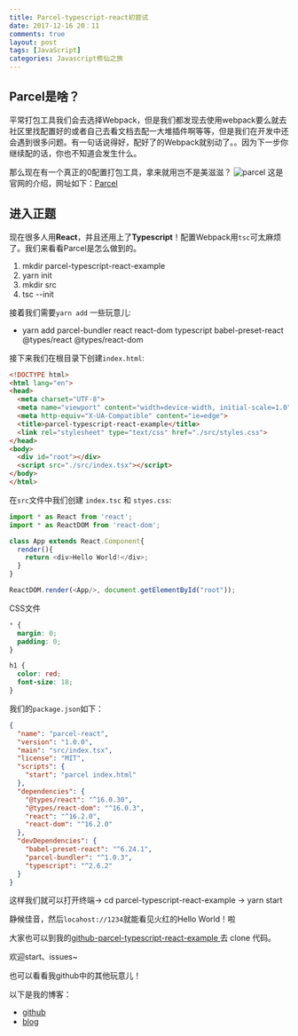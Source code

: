 ```yaml
---
title: Parcel-typescript-react初尝试
date: 2017-12-16 20：11
comments: true
layout: post
tags: [JavaScript]
categories: Javascript修仙之旅
---
```


## Parcel是啥？

平常打包工具我们会去选择Webpack，但是我们都发现去使用webpack要么就去社区里找配置好的或者自己去看文档去配一大堆插件啊等等，但是我们在开发中还会遇到很多问题。有一句话说得好，配好了的Webpack就别动了。。因为下一步你继续配的话，你也不知道会发生什么。

那么现在有一个真正的0配置打包工具，拿来就用岂不是美滋滋？
![parcel](http://ozar6ogjb.bkt.clouddn.com/parcel.png)
这是官网的介绍，网址如下：[Parcel](http://www.css88.com/doc/parcel/)

<!--more-->

## 进入正题
现在很多人用**React**，并且还用上了**Typescript**！配置Webpack用`tsc`可太麻烦了。我们来看看Parcel是怎么做到的。

1. mkdir parcel-typescript-react-example
2. yarn init
3. mkdir src
4. tsc --init

接着我们需要`yarn add` 一些玩意儿:
* yarn add parcel-bundler react react-dom typescript babel-preset-react @types/react @types/react-dom

接下来我们在根目录下创建`index.html`:
```html
<!DOCTYPE html>
<html lang="en">
<head>
  <meta charset="UTF-8">
  <meta name="viewport" content="width=device-width, initial-scale=1.0">
  <meta http-equiv="X-UA-Compatible" content="ie=edge">
  <title>parcel-typescript-react-example</title>
  <link rel="stylesheet" type="text/css" href="./src/styles.css">
</head>
<body>
  <div id="root"></div>
  <script src="./src/index.tsx"></script>
</body>
</html>
```
在`src`文件中我们创建 `index.tsc` 和 `styes.css`:
```javascript
import * as React from 'react';
import * as ReactDOM from 'react-dom';

class App extends React.Component{
  render(){
    return <div>Hello World!</div>;
  }
}

ReactDOM.render(<App/>, document.getElementById("root"));
```

CSS文件
```css
* {
  margin: 0;
  padding: 0;
}

h1 {
  color: red;
  font-size: 18;
}
```

我们的`package.json`如下：
```json
{
  "name": "parcel-react",
  "version": "1.0.0",
  "main": "src/index.tsx",
  "license": "MIT",
  "scripts": {
    "start": "parcel index.html"
  },
  "dependencies": {
    "@types/react": "^16.0.30",
    "@types/react-dom": "^16.0.3",
    "react": "^16.2.0",
    "react-dom": "^16.2.0"
  },
  "devDependencies": {
    "babel-preset-react": "^6.24.1",
    "parcel-bundler": "^1.0.3",
    "typescript": "^2.6.2"
  }
}
```

这样我们就可以打开终端-> cd parcel-typescript-react-example -> yarn start

静候佳音，然后`locahost://1234`就能看见火红的Hello World！啦

大家也可以到我的[github-parcel-typescript-react-example
](https://github.com/Adherentman/parcel-typescript-react-example)去 clone 代码。

欢迎start、issues~

也可以看看我github中的其他玩意儿！

以下是我的博客：
* [github](https://github.com/Adherentman)
* [blog](http://xuzihao.fun/)